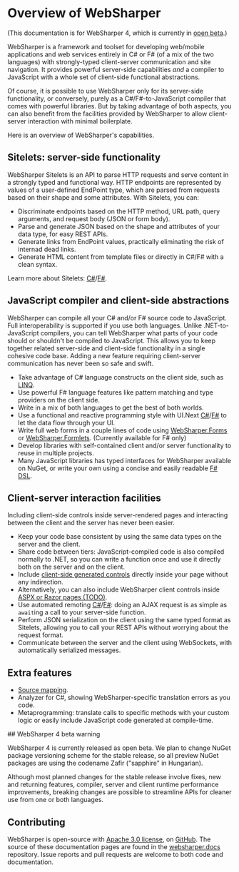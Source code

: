 # Overview of WebSharper

(This documentation is for WebSharper 4, which is currently in [open beta](#beta).)

WebSharper is a framework and toolset for developing web/mobile applications and web services 
entirely in C# or F# (of a mix of the two languages) with strongly-typed client-server 
communication and site navigation. 
It provides powerful server-side capabilities *and* a compiler to JavaScript with
a whole set of client-side functional abstractions.

Of course, it is possible to use WebSharper only for its server-side
functionality, or conversely, purely as a C#/F#-to-JavaScript compiler that comes
with powerful libraries. But by taking advantage of both aspects, you can also
benefit from the facilities provided by WebSharper to allow client-server
interaction with minimal boilerplate.

Here is an overview of WebSharper's capabilities.

## Sitelets: server-side functionality

WebSharper Sitelets is an API to parse HTTP requests and serve content in a strongly typed and functional way.
HTTP endpoints are represented by values of a user-defined
EndPoint type, which are parsed from requests based on their shape and some
attributes. With Sitelets, you can:

* Discriminate endpoints based on the HTTP method, URL path, query arguments,
  and request body (JSON or form body).
* Parse and generate JSON based on the shape and attributes of your data type,
  for easy REST APIs.
* Generate links from EndPoint values, practically eliminating the risk of
  internad dead links.
* Generate HTML content from template files or directly in C#/F# with a clean
  syntax.

Learn more about Sitelets: [C#](Sitelets-CSharp.md)/[F#](Sitelets.md).

## JavaScript compiler and client-side abstractions

WebSharper can compile all your C# and/or F# source code to JavaScript.
Full interoperability is supported if you use both languages.
Unlike .NET-to-JavaScript compilers, you can tell WebSharper what parts of your code
should or shouldn't be compiled to JavaScript. This allows you to keep together
related server-side and client-side functionality in a single cohesive code
base. Adding a new feature requiring client-server communication has never been
so safe and swift. 

* Take advantage of C# language constructs on the client side, such as
  [LINQ](Linq-CSharp.md).
* Use powerful F# language features like pattern matching and type providers on the client side.
* Write in a mix of both languages to get the best of both worlds.
* Use a functional and reactive programming style with
  UI.Next [C#](UINext-CSharp.md)/[F#](UINext.md) to let the data flow through your UI.
* Write full web forms in a couple lines of code using
  [WebSharper.Forms](Introduction.md) or
  [WebSharper.Formlets](Formlets.md). (Currently available for F# only)
* Develop libraries with self-contained client and/or server functionality to reuse in multiple projects.
* Many JavaScript libraries has typed interfaces for WebSharper available on NuGet, 
  or write your own using a concise and easily readable [F# DSL](InterfaceGenerator.md).

## Client-server interaction facilities

Including client-side controls inside server-rendered pages and interacting
between the client and the server has never been easier.

* Keep your code base consistent by using the same data types on the server and
  the client.
* Share code between tiers: JavaScript-compiled code is also compiled normally
  to .NET, so you can write a function once and use it directly both on the
  server and on the client.
* Include [client-side generated controls](CS-Controls.md) directly
  inside your page without any indirection.
* Alternatively, you can also include WebSharper client controls inside [ASPX or
  Razor pages (TODO)](CS-AspNet.md).
* Use automated remoting [C#](Remoting-CSharp.md)/[F#](Remoting.md): doing an AJAX request is as simple
  as `await`ing a call to your server-side function.
* Perform JSON serialization on the client using the same typed format as
  Sitelets, allowing you to call your REST APIs without worrying about the
  request format.
* Communicate between the server and the client using
  WebSockets, with automatically serialized
  messages.

## Extra features

* [Source mapping](SourceMapping.md).
* Analyzer for C#, showing WebSharper-specific translation errors as you code.
* Metaprogramming: translate calls to specific methods with your custom logic or 
easily include JavaScript code generated at compile-time.

<a name="beta"/>
## WebSharper 4 beta warning

WebSharper 4 is currently released as open beta.
We plan to change NuGet package versioning scheme for the stable release, so all preview
NuGet packages are using the codename Zafir ("sapphire" in Hungarian).

Although most planned changes for the stable release involve fixes, new and returning features,
compiler, server and client runtime performance improvements, breaking changes are possible
to streamline APIs for cleaner use from one or both languages.

## Contributing
WebSharper is open-source with [Apache 3.0 license](https://github.com/intellifactory/websharper/blob/master/LICENSE.md), on [GitHub](https://github.com/intellifactory/websharper/).
The source of these documentation pages are found in the [websharper.docs](https://github.com/intellifactory/websharper.docs/) repository.
Issue reports and pull requests are welcome to both code and documentation.